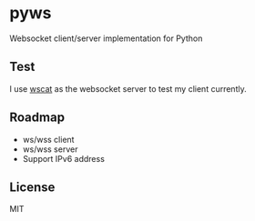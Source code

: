 # pyws #
Websocket client/server implementation for Python

## Test ##
I use [wscat](https://github.com/websockets/wscat) as the websocket server to test my client currently.

## Roadmap ##
- ws/wss client
- ws/wss server
- Support IPv6 address

## License ##
MIT
